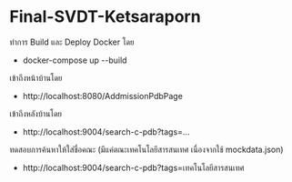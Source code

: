 # Final-SVDT-Ketsaraporn

ทำการ Build และ Deploy Docker โดย 
* docker-compose up --build

เข้าถึงหน้าบ้านโดย
* http://localhost:8080/AddmissionPdbPage

เข้าถึงหลังบ้านโดย
* http://localhost:9004/search-c-pdb?tags=...

ทดสอบการค้นหาให้ใส่ชื่อคณะ (มีแค่ตณะเทคโนโลยีสารสนเทศ เนื่องจากใช้ mockdata.json)
* http://localhost:9004/search-c-pdb?tags=เทคโนโลยีสารสนเทศ

